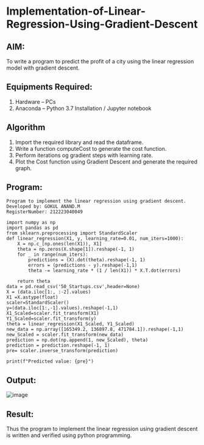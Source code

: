 # Implementation-of-Linear-Regression-Using-Gradient-Descent

## AIM:
To write a program to predict the profit of a city using the linear regression model with gradient descent.

## Equipments Required:
1. Hardware – PCs
2. Anaconda – Python 3.7 Installation / Jupyter notebook

## Algorithm
1. Import the required library and read the dataframe.
2. Write a function computeCost to generate the cost function.
3. Perform iterations og gradient steps with learning rate. 
4. Plot the Cost function using Gradient Descent and generate the required graph.

## Program:
```
Program to implement the linear regression using gradient descent.
Developed by: GOKUL ANAND.M
RegisterNumber: 212223040049
```



```
import numpy as np
import pandas as pd
from sklearn.preprocessing import StandardScaler
def linear_regression(X1, y, learning_rate=0.01, num_iters=1000):
    X = np.c_[np.ones(len(X1)), X1]
    theta = np.zeros(X.shape[1]).reshape(-1, 1)
    for _ in range(num_iters):
        predictions = (X).dot(theta).reshape(-1, 1)
        errors = (predictions - y).reshape(-1,1)
        theta -= learning_rate * (1 / len(X1)) * X.T.dot(errors)

    return theta
data = pd.read_csv('50_Startups.csv',header=None)
X = (data.iloc[1:, :-2].values)  
X1 =X.astype(float)
scaler=StandardScaler()
y=(data.iloc[1:,-1].values).reshape(-1,1)
X1_Scaled=scaler.fit_transform(X1)
Y1_Scaled=scaler.fit_transform(y)
theta = linear_regression(X1_Scaled, Y1_Scaled)
new_data = np.array([165349.2, 136897.8, 471784.1]).reshape(-1,1)
new_Scaled = scaler.fit_transform(new_data)
prediction = np.dot(np.append(1, new_Scaled), theta)
prediction = prediction.reshape(-1, 1)
pre= scaler.inverse_transform(prediction)

print(f"Predicted value: {pre}")
```
## Output:
![image](https://github.com/user-attachments/assets/63f96f8b-36d1-4b43-8e6b-7310a4c04d43)

## Result:
Thus the program to implement the linear regression using gradient descent is written and verified using python programming.
